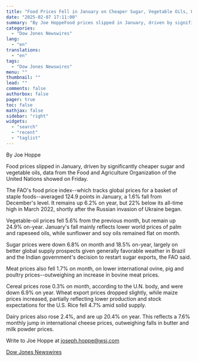 ```yaml
---
title: "Food Prices Fell in January on Cheaper Sugar, Vegetable Oils, UN Says"
date: "2025-02-07 17:11:00"
summary: "By Joe HoppeFood prices slipped in January, driven by significantly cheaper sugar and vegetable oils, data from the Food and Agriculture Organization of the United Nations showed on Friday.The FAO's food price index--which tracks global prices for a basket of staple foods--averaged 124.9 points in January, a 1.6% fall from..."
categories:
  - "Dow Jones Newswires"
lang:
  - "en"
translations:
  - "en"
tags:
  - "Dow Jones Newswires"
menu: ""
thumbnail: ""
lead: ""
comments: false
authorbox: false
pager: true
toc: false
mathjax: false
sidebar: "right"
widgets:
  - "search"
  - "recent"
  - "taglist"
---
```


By Joe Hoppe

Food prices slipped in January, driven by significantly cheaper sugar and vegetable oils, data from the Food and Agriculture Organization of the United Nations showed on Friday.

The FAO's food price index--which tracks global prices for a basket of staple foods--averaged 124.9 points in January, a 1.6% fall from December's level. It remains up 6.2% on year, but 22% below its all-time high in March 2022, shortly after the Russian invasion of Ukraine began.

Vegetable-oil prices fell 5.6% from the previous month, but remain up 24.9% on-year. January's fall mainly reflects lower world prices of palm and rapeseed oils, while sunflower and soy oils remained flat on month.

Sugar prices were down 6.8% on month and 18.5% on-year, largely on better global supply prospects given generally favorable weather in Brazil and the Indian government's decision to restart sugar exports, the FAO said.

Meat prices also fell 1.7% on month, on lower international ovine, pig and poultry prices--outweighing an increase in bovine meat prices.

Cereal prices rose 0.3% on month, according to the U.N. body, and were down 6.9% on year. Wheat export prices dropped slightly, while maize prices increased, partially reflecting lower production and stock expectations for the U.S. Rice fell 4.7% amid solid supply.

Dairy prices also rose 2.4%, and are up 20.4% on year. This reflects a 7.6% monthly jump in international cheese prices, outweighing falls in butter and milk powder prices.

Write to Joe Hoppe at joseph.hoppe@wsj.com

[Dow Jones Newswires](https://www.tradingview.com/news/DJN_DN20250207003586:0/)
